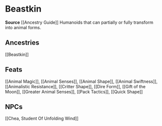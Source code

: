 ﻿---
id: '337'
name: Beastkin
rarity: Common
source: '[[DATABASE/source/Ancestry Guide|Ancestry Guide]]'
trait:
- Beastkin
type: Trait

---
# Beastkin

**Source** [[Ancestry Guide]] 
Humanoids that can partially or fully transform into animal forms.

## Ancestries

[[Beastkin]]

## Feats

[[Animal Magic]], [[Animal Senses]], [[Animal Shape]], [[Animal Swiftness]], [[Animalistic Resistance]], [[Critter Shape]], [[Dire Form]], [[Gift of the Moon]], [[Greater Animal Senses]], [[Pack Tactics]], [[Quick Shape]]

## NPCs

[[Chea, Student Of Unfolding Wind]]